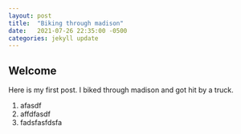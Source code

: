 ```yaml
---
layout: post
title:  "Biking through madison"
date:   2021-07-26 22:35:00 -0500
categories: jekyll update
---
```


## Welcome
Here is my first post. I biked through madison and got hit by a truck.
1. afasdf
2. affdfasdf
3. fadsfasfdsfa
